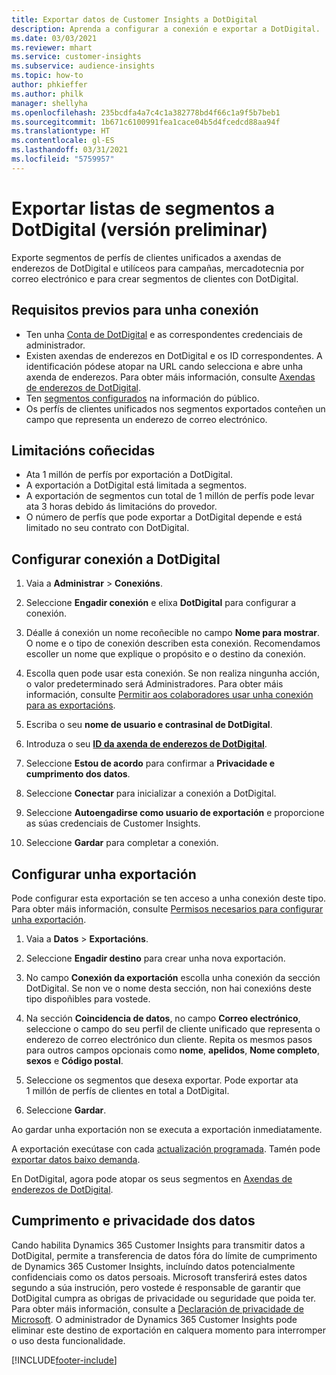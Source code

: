 ```yaml
---
title: Exportar datos de Customer Insights a DotDigital
description: Aprenda a configurar a conexión e exportar a DotDigital.
ms.date: 03/03/2021
ms.reviewer: mhart
ms.service: customer-insights
ms.subservice: audience-insights
ms.topic: how-to
author: phkieffer
ms.author: philk
manager: shellyha
ms.openlocfilehash: 235bcdfa4a7c4c1a382778bd4f66c1a9f5b7beb1
ms.sourcegitcommit: 1b671c6100991fea1cace04b5d4fcedcd88aa94f
ms.translationtype: HT
ms.contentlocale: gl-ES
ms.lasthandoff: 03/31/2021
ms.locfileid: "5759957"
---
```

# <a name="export-segment-lists-to-dotdigital-preview"></a>Exportar listas de segmentos a DotDigital (versión preliminar)

Exporte segmentos de perfís de clientes unificados a axendas de enderezos de DotDigital e utilíceos para campañas, mercadotecnia por correo electrónico e para crear segmentos de clientes con DotDigital. 

## <a name="prerequisites-for-a-connection"></a>Requisitos previos para unha conexión

-   Ten unha [Conta de DotDigital](https://dotdigital.com/) e as correspondentes credenciais de administrador.
-   Existen axendas de enderezos en DotDigital e os ID correspondentes. A identificación pódese atopar na URL cando selecciona e abre unha axenda de enderezos. Para obter máis información, consulte [Axendas de enderezos de DotDigital](https://support.dotdigital.com/hc/articles/212211968-Creating-an-address-book).
-   Ten [segmentos configurados](segments.md) na información do público.
-   Os perfís de clientes unificados nos segmentos exportados conteñen un campo que representa un enderezo de correo electrónico.

## <a name="known-limitations"></a>Limitacións coñecidas

- Ata 1 millón de perfís por exportación a DotDigital.
- A exportación a DotDigital está limitada a segmentos.
- A exportación de segmentos cun total de 1 millón de perfís pode levar ata 3 horas debido ás limitacións do provedor. 
- O número de perfís que pode exportar a DotDigital depende e está limitado no seu contrato con DotDigital.

## <a name="set-up-connection-to-dotdigital"></a>Configurar conexión a DotDigital

1. Vaia a **Administrar** > **Conexións**.

1. Seleccione **Engadir conexión** e elixa **DotDigital** para configurar a conexión.

1. Déalle á conexión un nome recoñecible no campo **Nome para mostrar**. O nome e o tipo de conexión describen esta conexión. Recomendamos escoller un nome que explique o propósito e o destino da conexión.

1. Escolla quen pode usar esta conexión. Se non realiza ningunha acción, o valor predeterminado será Administradores. Para obter máis información, consulte [Permitir aos colaboradores usar unha conexión para as exportacións](connections.md#allow-contributors-to-use-a-connection-for-exports).

1. Escriba o seu **nome de usuario e contrasinal de DotDigital**.

1. Introduza o seu **[ID da axenda de enderezos de DotDigital](https://support.dotdigital.com/hc/articles/212211968-Creating-an-address-book)**.

1. Seleccione **Estou de acordo** para confirmar a **Privacidade e cumprimento dos datos**.

1. Seleccione **Conectar** para inicializar a conexión a DotDigital.

1. Seleccione **Autoengadirse como usuario de exportación** e proporcione as súas credenciais de Customer Insights.

1. Seleccione **Gardar** para completar a conexión. 

## <a name="configure-an-export"></a>Configurar unha exportación

Pode configurar esta exportación se ten acceso a unha conexión deste tipo. Para obter máis información, consulte [Permisos necesarios para configurar unha exportación](export-destinations.md#set-up-a-new-export).

1. Vaia a **Datos** > **Exportacións**.

1. Seleccione **Engadir destino** para crear unha nova exportación.

1. No campo **Conexión da exportación** escolla unha conexión da sección DotDigital. Se non ve o nome desta sección, non hai conexións deste tipo dispoñibles para vostede.


1. Na sección **Coincidencia de datos**, no campo **Correo electrónico**, seleccione o campo do seu perfil de cliente unificado que representa o enderezo de correo electrónico dun cliente. Repita os mesmos pasos para outros campos opcionais como **nome**, **apelidos**, **Nome completo**, **sexos** e **Código postal**.

1. Seleccione os segmentos que desexa exportar. Pode exportar ata 1 millón de perfís de clientes en total a DotDigital.

1. Seleccione **Gardar**.

Ao gardar unha exportación non se executa a exportación inmediatamente.

A exportación execútase con cada [actualización programada](system.md#schedule-tab). Tamén pode [exportar datos baixo demanda](export-destinations.md#run-exports-on-demand). 
 
En DotDigital, agora pode atopar os seus segmentos en [Axendas de enderezos de DotDigital](https://support.dotdigital.com/hc/articles/212211968-Creating-an-address-book).


## <a name="data-privacy-and-compliance"></a>Cumprimento e privacidade dos datos

Cando habilita Dynamics 365 Customer Insights para transmitir datos a DotDigital, permite a transferencia de datos fóra do límite de cumprimento de Dynamics 365 Customer Insights, incluíndo datos potencialmente confidenciais como os datos persoais. Microsoft transferirá estes datos segundo a súa instrución, pero vostede é responsable de garantir que DotDigital cumpra as obrigas de privacidade ou seguridade que poida ter. Para obter máis información, consulte a [Declaración de privacidade de Microsoft](https://go.microsoft.com/fwlink/?linkid=396732).
O administrador de Dynamics 365 Customer Insights pode eliminar este destino de exportación en calquera momento para interromper o uso desta funcionalidade.


[!INCLUDE[footer-include](../includes/footer-banner.md)]

